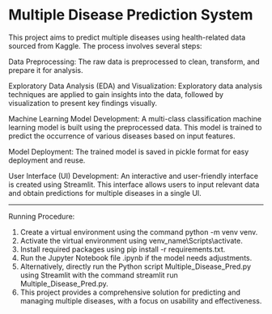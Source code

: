 # Multiple Disease Prediction System



This project aims to predict multiple diseases using health-related data sourced from Kaggle. The process involves several steps:

Data Preprocessing: The raw data is preprocessed to clean, transform, and prepare it for analysis.

Exploratory Data Analysis (EDA) and Visualization: Exploratory data analysis techniques are applied to gain insights into the data, followed by visualization to present key findings visually.

Machine Learning Model Development: A multi-class classification machine learning model is built using the preprocessed data. This model is trained to predict the occurrence of various diseases based on input features.

Model Deployment: The trained model is saved in pickle format for easy deployment and reuse.

User Interface (UI) Development: An interactive and user-friendly interface is created using Streamlit. This interface allows users to input relevant data and obtain predictions for multiple diseases in a single UI.


****************************************************************************************************************************************

Running Procedure:

1. Create a virtual environment using the command python -m venv venv.
2. Activate the virtual environment using venv_name\Scripts\activate.
3. Install required packages using pip install -r requirements.txt.
4. Run the Jupyter Notebook file .ipynb if the model needs adjustments.
5. Alternatively, directly run the Python script Multiple_Disease_Pred.py using Streamlit with the command streamlit run Multiple_Disease_Pred.py.
6. This project provides a comprehensive solution for predicting and managing multiple diseases, with a focus on usability and effectiveness.
